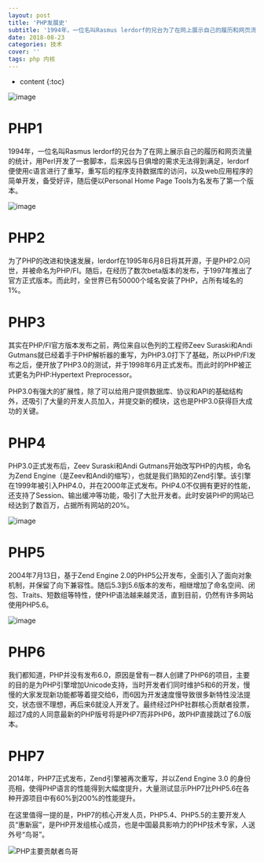 ```yaml
---
layout: post
title: 'PHP发展史'
subtitle: '1994年，一位名叫Rasmus lerdorf的兄台为了在网上展示自己的履历和网页流量的统计，用Perl开发了一套脚本，后来因与日俱增的需求无法得到满足，lerdorf便使用c语言进行了重写，重写后的......'
date: 2018-08-23
categories: 技术
cover: ''
tags: php 内核
---
```


* content
{:toc}

![image](https://upload-images.jianshu.io/upload_images/13711841-1b01598bc8f065bc.jpg)

# PHP1
1994年，一位名叫Rasmus lerdorf的兄台为了在网上展示自己的履历和网页流量的统计，用Perl开发了一套脚本，后来因与日俱增的需求无法得到满足，lerdorf便使用c语言进行了重写，重写后的程序支持数据库的访问，以及web应用程序的简单开发，备受好评，随后便以Personal Home Page Tools为名发布了第一个版本。

![image](https://upload-images.jianshu.io/upload_images/13711841-7725f0796291fde2.jpg?imageMogr2/auto-orient/strip%7CimageView2/2/w/219)

# PHP2
为了PHP的改进和快速发展，lerdorf在1995年6月8日将其开源，于是PHP2.0问世，并被命名为PHP/FI。随后，在经历了数次beta版本的发布，于1997年推出了官方正式版本。而此时，全世界已有50000个域名安装了PHP，占所有域名的1%。

# PHP3
其实在PHP/FI官方版本发布之前，两位来自以色列的工程师Zeev Suraski和Andi Gutmans就已经着手于PHP解析器的重写，为PHP3.0打下了基础，所以PHP/FI发布之后，便开放了PHP3.0的测试，并于1998年6月正式发布。而此时的PHP被正式更名为PHP:Hypertext Preprocessor。

PHP3.0有强大的扩展性，除了可以给用户提供数据库、协议和API的基础结构外，还吸引了大量的开发人员加入，并提交新的模块，这也是PHP3.0获得巨大成功的关键。

# PHP4
PHP3.0正式发布后，Zeev Suraski和Andi Gutmans开始改写PHP的内核，命名为Zend Engine（是Zeev和Andi的缩写），也就是我们熟知的Zend引擎。该引擎在1999年被引入PHP4.0，并在2000年正式发布。PHP4.0不仅拥有更好的性能，还支持了Session、输出缓冲等功能，吸引了大批开发者。此时安装PHP的网站已经达到了数百万，占据所有网站的20%。

![image](https://upload-images.jianshu.io/upload_images/13711841-1f5f05be2b0bbbf1.jpg?imageMogr2/auto-orient/strip%7CimageView2/2/w/191)

# PHP5
2004年7月13日，基于Zend Engine 2.0的PHP5公开发布，全面引入了面向对象机制，并保留了向下兼容性。随后5.3到5.6版本的发布，相继增加了命名空间、闭包、Traits、短数组等特性，使PHP语法越来越灵活，直到目前，仍然有许多网站使用PHP5.6。

![image](https://upload-images.jianshu.io/upload_images/13711841-9a8b7a7ef619d470.jpg?imageMogr2/auto-orient/strip%7CimageView2/2/w/547)


# PHP6
我们都知道，PHP并没有发布6.0，原因是曾有一群人创建了PHP6的项目，主要的目的是为PHP引擎增加Unicode支持，当时开发者们同时维护5和6的开发，慢慢的大家发现新功能都等着提交给6，而6因为开发速度慢导致很多新特性没法提交，状态很不理想，再后来6就没人开发了。最终经过PHP社群核心贡献者投票，超过7成的人同意最新的PHP版号将是PHP7而非PHP6，故PHP直接跳过了6.0版本。

# PHP7
2014年，PHP7正式发布，Zend引擎被再次重写，并以Zend Engine 3.0 的身份亮相，使得PHP语言的性能得到大幅度提升，大量测试显示PHP7比PHP5.6在各种开源项目中有60%到200%的性能提升。

在这里值得一提的是，PHP7的核心开发人员，PHP5.4、PHP5.5的主要开发人员“惠新宸”，是PHP开发组核心成员，也是中国最具影响力的PHP技术专家，人送外号“鸟哥”。


![PHP主要贡献者鸟哥](https://upload-images.jianshu.io/upload_images/13711841-7c30e6c778abd3da.jpg?imageMogr2/auto-orient/strip%7CimageView2/2/w/500)












